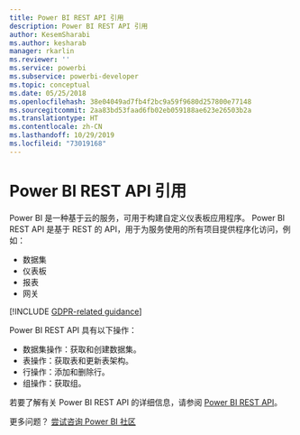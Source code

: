 ```yaml
---
title: Power BI REST API 引用
description: Power BI REST API 引用
author: KesemSharabi
ms.author: kesharab
manager: rkarlin
ms.reviewer: ''
ms.service: powerbi
ms.subservice: powerbi-developer
ms.topic: conceptual
ms.date: 05/25/2018
ms.openlocfilehash: 38e04049ad7fb4f2bc9a59f9680d257800e77148
ms.sourcegitcommit: 2aa83bd53faad6fb02eb059188ae623e26503b2a
ms.translationtype: HT
ms.contentlocale: zh-CN
ms.lasthandoff: 10/29/2019
ms.locfileid: "73019168"
---
```

# <a name="power-bi-rest-api-reference"></a>Power BI REST API 引用

Power BI 是一种基于云的服务，可用于构建自定义仪表板应用程序。 Power BI REST API 是基于 REST 的 API，用于为服务使用的所有项目提供程序化访问，例如：
* 数据集
* 仪表板
* 报表
* 网关

[!INCLUDE [GDPR-related guidance](../includes/gdpr-hybrid-note.md)]

Power BI REST API 具有以下操作：

* 数据集操作：获取和创建数据集。
* 表操作：获取表和更新表架构。
* 行操作：添加和删除行。
* 组操作：获取组。

若要了解有关 Power BI REST API 的详细信息，请参阅 [Power BI REST API](https://docs.microsoft.com/rest/api/power-bi/)。

更多问题？ [尝试咨询 Power BI 社区](http://community.powerbi.com/)